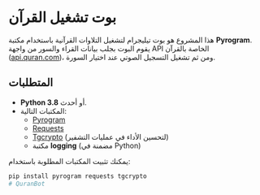 # بوت تشغيل القرآن

هذا المشروع هو بوت تيليجرام لتشغيل التلاوات القرآنية باستخدام مكتبة **Pyrogram**. يقوم البوت بجلب بيانات القراء والسور من واجهة API الخاصة بالقرآن ([api.quran.com](https://api.quran.com))، ومن ثم تشغيل التسجيل الصوتي عند اختيار السورة.

## المتطلبات

- **Python 3.8** أو أحدث.
- المكتبات التالية:
  - [Pyrogram](https://docs.pyrogram.org)
  - [Requests](https://docs.python-requests.org)
  - [Tgcrypto](https://github.com/pyrogram/tgcrypto) (لتحسين الأداء في عمليات التشفير)
  - مكتبة **logging** (مضمنة في Python)

يمكنك تثبيت المكتبات المطلوبة باستخدام:
```bash
pip install pyrogram requests tgcrypto
#   Q u r a n B o t  
 